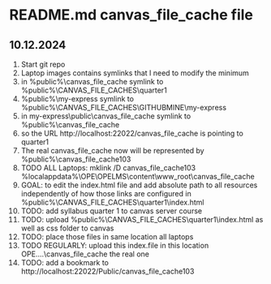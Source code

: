 # README.md canvas_file_cache file

## 10.12.2024
1. Start git repo
1. Laptop images contains symlinks that I need to modify the minimum
1. in %public%\canvas_file_cache symlink to %public%\CANVAS_FILE_CACHES\quarter1
1. %public%\my-express symlink to %public%\CANVAS_FILE_CACHES\GITHUBMINE\my-express
1. in my-express\public\canvas_file_cache symlink to %public%\canvas_file_cache
1. so the URL http://localhost:22022/canvas_file_cache is pointing to quarter1
1. The real canvas_file_cache now will be represented by %public%\canvas_file_cache103
1. TODO ALL Laptops: mklink /D canvas_file_cache103 %localappdata%\OPE\OPELMS\content\www_root\canvas_file_cache
1. GOAL: to edit the index.html file and add absolute path to all resources independently of how those links are configured in %public%\CANVAS_FILE_CACHES\quarter1\index.html
1. TODO: add syllabus quarter 1 to canvas server course
1. TODO: upload %public%\CANVAS_FILE_CACHES\quarter1\index.html as well as css folder to canvas
1. TODO: place those files in same location all laptops
1. TODO REGULARLY: upload this index.file in this location OPE\....\canvas_file_cache the real one
1. TODO: add a bookmark to http://localhost:22022/Public/canvas_file_cache103
